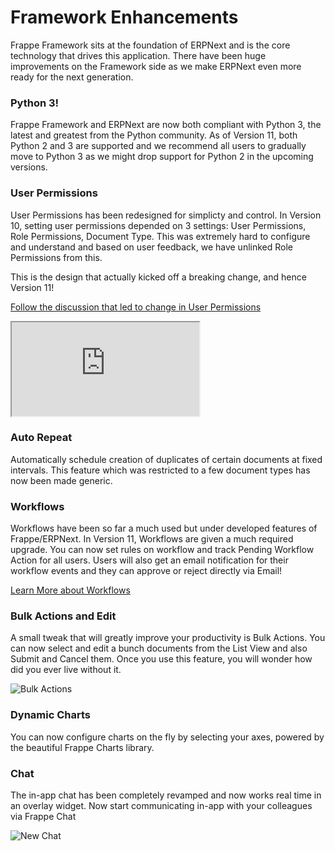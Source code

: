 # Framework Enhancements

Frappe Framework sits at the foundation of ERPNext and is the core technology that drives this application. There have been huge improvements on the Framework side as we make ERPNext even more ready for the next generation.

### Python 3!

Frappe Framework and ERPNext are now both compliant with Python 3, the latest and greatest from the Python community. As of Version 11, both Python 2 and 3 are supported and we recommend all users to gradually move to Python 3 as we might drop support for Python 2 in the upcoming versions.

### User Permissions

User Permissions has been redesigned for simplicty and control. In Version 10, setting user permissions depended on 3 settings: User Permissions, Role Permissions, Document Type. This was extremely hard to configure and understand and based on user feedback, we have unlinked Role Permissions from this.

This is the design that actually kicked off a breaking change, and hence Version 11!

[Follow the discussion that led to change in User Permissions](https://discuss.erpnext.com/t/proposal-user-permissions-simplifcation/25641)

<div class="embed-responsive embed-responsive-16by9">
  <iframe class="embed-responsive-item" src="https://www.youtube.com/embed/q37__ttrumA" allowfullscreen></iframe>
</div>

### Auto Repeat

Automatically schedule creation of duplicates of certain documents at fixed intervals. This feature which was restricted to a few document types has now been made generic.

### Workflows

Workflows have been so far a much used but under developed features of Frappe/ERPNext. In Version 11, Workflows are given a much required upgrade. You can now set rules on workflow and track Pending Workflow Action for all users. Users will also get an email notification for their workflow events and they can approve or reject directly via Email!

[Learn More about Workflows](https://erpnext.org/docs/user/manual/en/setting-up/workflows)

### Bulk Actions and Edit

A small tweak that will greatly improve your productivity is Bulk Actions. You can now select and edit a bunch documents from the List View and also Submit and Cancel them. Once you use this feature, you will wonder how did you ever live without it.

<img class="screenshot" alt="Bulk Actions" src="/assets/foundation/img/version-11/bulk-action.gif">

### Dynamic Charts

You can now configure charts on the fly by selecting your axes, powered by the beautiful Frappe Charts library.

### Chat

The in-app chat has been completely revamped and now works real time in an overlay widget. Now start communicating in-app with your colleagues via Frappe Chat

<img class="screenshot" alt="New Chat" src="/assets/foundation/img/version-11/chat.gif">
